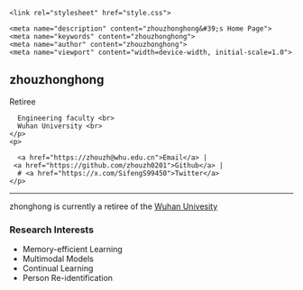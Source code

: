 <html><head><meta http-equiv="Content-Type" content="text/html; charset=UTF-8">
    <title>zhouzhonghong's Home Page</title>

    <link rel="stylesheet" href="style.css">
    
    <meta name="description" content="zhouzhonghong&#39;s Home Page">
    <meta name="keywords" content="zhouzhonghong">
    <meta name="author" content="zhouzhonghong">
    <meta name="viewport" content="width=device-width, initial-scale=1.0">
</head>

<body>

<div id="contents">

<div class="profile-table">
  <div class="profile-text">
    <h2>zhouzhonghong</h2>
    <p>
      Retiree <br>
        
      Engineering faculty <br>
      Wuhan University <br>
    </p>
    <p>
      
      <a href="https://zhouzh@whu.edu.cn">Email</a> |
     <a href="https://github.com/zhouzh0201">Github</a> |
      # <a href="https://x.com/SifengS99450">Twitter</a> 
    </p>
  </div>
</div>

<hr noshade="">

<p>
zhonghong is currently a retiree of the <a href="https://whu.edu.cn/">Wuhan Univesity</a>
<p/>

<h3> Research Interests </h3>

<ul>
    <li>  Memory-efficient Learning </li>
    <li>  Multimodal Models </li>
    <li>  Continual Learning </li>
    <li>  Person Re-identification </li>
</ul>

</body></html>

